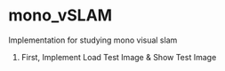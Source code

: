 # mono_vSLAM
Implementation for studying mono visual slam

1. First, Implement Load Test Image & Show Test Image
